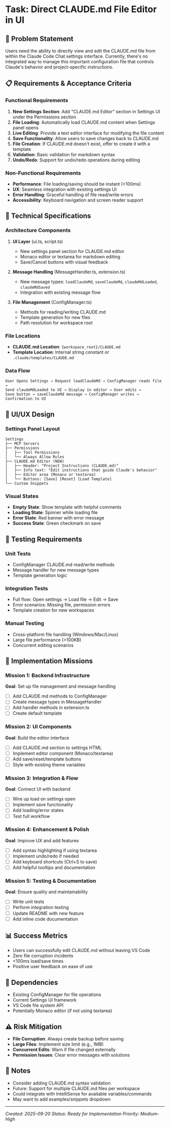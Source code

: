 # Task: Direct CLAUDE.md File Editor in UI

## 🎯 Problem Statement
Users need the ability to directly view and edit the CLAUDE.md file from within the Claude Code Chat settings interface. Currently, there's no integrated way to manage this important configuration file that controls Claude's behavior and project-specific instructions.

## 📋 Requirements & Acceptance Criteria

### Functional Requirements
1. **New Settings Section**: Add "CLAUDE.md Editor" section in Settings UI under the Permissions section
2. **File Loading**: Automatically load CLAUDE.md content when Settings panel opens
3. **Live Editing**: Provide a text editor interface for modifying the file content
4. **Save Functionality**: Allow users to save changes back to CLAUDE.md
5. **File Creation**: If CLAUDE.md doesn't exist, offer to create it with a template
6. **Validation**: Basic validation for markdown syntax
7. **Undo/Redo**: Support for undo/redo operations during editing

### Non-Functional Requirements
- **Performance**: File loading/saving should be instant (<100ms)
- **UX**: Seamless integration with existing settings UI
- **Error Handling**: Graceful handling of file read/write errors
- **Accessibility**: Keyboard navigation and screen reader support

## 🔧 Technical Specifications

### Architecture Components
1. **UI Layer** (ui.ts, script.ts)
   - New settings panel section for CLAUDE.md editor
   - Monaco editor or textarea for markdown editing
   - Save/Cancel buttons with visual feedback

2. **Message Handling** (MessageHandler.ts, extension.ts)
   - New message types: `loadClaudeMd`, `saveClaudeMd`, `claudeMdLoaded`, `claudeMdSaved`
   - Integration with existing message flow

3. **File Management** (ConfigManager.ts)
   - Methods for reading/writing CLAUDE.md
   - Template generation for new files
   - Path resolution for workspace root

### File Locations
- **CLAUDE.md Location**: `{workspace_root}/CLAUDE.md`
- **Template Location**: Internal string constant or `.claude/templates/CLAUDE.md`

### Data Flow
```
User Opens Settings → Request loadClaudeMd → ConfigManager reads file →
Send claudeMdLoaded to UI → Display in editor → User edits →
Save button → saveClaudeMd message → ConfigManager writes →
Confirmation to UI
```

## 🎨 UI/UX Design

### Settings Panel Layout
```
Settings
├── MCP Servers
├── Permissions
│   ├── Tool Permissions
│   └── Always Allow Rules
├── CLAUDE.md Editor (NEW)
│   ├── Header: "Project Instructions (CLAUDE.md)"
│   ├── Info text: "Edit instructions that guide Claude's behavior"
│   ├── Editor area (Monaco or textarea)
│   └── Buttons: [Save] [Reset] [Load Template]
└── Custom Snippets
```

### Visual States
- **Empty State**: Show template with helpful comments
- **Loading State**: Spinner while loading file
- **Error State**: Red banner with error message
- **Success State**: Green checkmark on save

## 🧪 Testing Requirements

### Unit Tests
- ConfigManager CLAUDE.md read/write methods
- Message handler for new message types
- Template generation logic

### Integration Tests
- Full flow: Open settings → Load file → Edit → Save
- Error scenarios: Missing file, permission errors
- Template creation for new workspaces

### Manual Testing
- Cross-platform file handling (Windows/Mac/Linux)
- Large file performance (>100KB)
- Concurrent editing scenarios

## 🚀 Implementation Missions

### Mission 1: Backend Infrastructure
**Goal**: Set up file management and message handling
- [ ] Add CLAUDE.md methods to ConfigManager
- [ ] Create message types in MessageHandler
- [ ] Add handler methods in extension.ts
- [ ] Create default template

### Mission 2: UI Components
**Goal**: Build the editor interface
- [ ] Add CLAUDE.md section to settings HTML
- [ ] Implement editor component (Monaco/textarea)
- [ ] Add save/reset/template buttons
- [ ] Style with existing theme variables

### Mission 3: Integration & Flow
**Goal**: Connect UI with backend
- [ ] Wire up load on settings open
- [ ] Implement save functionality
- [ ] Add loading/error states
- [ ] Test full workflow

### Mission 4: Enhancement & Polish
**Goal**: Improve UX and add features
- [ ] Add syntax highlighting if using textarea
- [ ] Implement undo/redo if needed
- [ ] Add keyboard shortcuts (Ctrl+S to save)
- [ ] Add helpful tooltips and documentation

### Mission 5: Testing & Documentation
**Goal**: Ensure quality and maintainability
- [ ] Write unit tests
- [ ] Perform integration testing
- [ ] Update README with new feature
- [ ] Add inline code documentation

## 📊 Success Metrics
- Users can successfully edit CLAUDE.md without leaving VS Code
- Zero file corruption incidents
- <100ms load/save times
- Positive user feedback on ease of use

## 🔄 Dependencies
- Existing ConfigManager for file operations
- Current Settings UI framework
- VS Code file system API
- Potentially Monaco editor (if not using textarea)

## ⚠️ Risk Mitigation
- **File Corruption**: Always create backup before saving
- **Large Files**: Implement size limit (e.g., 1MB)
- **Concurrent Edits**: Warn if file changed externally
- **Permission Issues**: Clear error messages with solutions

## 📝 Notes
- Consider adding CLAUDE.md syntax validation
- Future: Support for multiple CLAUDE.md files per workspace
- Could integrate with IntelliSense for available variables/commands
- May want to add examples/snippets dropdown

---
*Created: 2025-09-20*
*Status: Ready for Implementation*
*Priority: Medium-High*